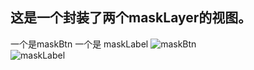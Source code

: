 ## 这是一个封装了两个maskLayer的视图。

一个是maskBtn 一个是 maskLabel
![maskBtn](https://github.com/RichardYM/YMMaskView/maskBtn.gif)  
![maskLabel](https://github.com/RichardYM/YMMaskView/masklabel.gif)  
